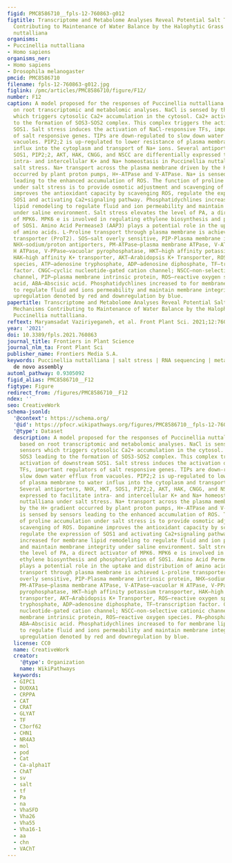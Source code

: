 ```yaml
---
figid: PMC8586710__fpls-12-760863-g012
figtitle: Transcriptome and Metabolome Analyses Reveal Potential Salt Tolerance Mechanisms
  Contributing to Maintenance of Water Balance by the Halophytic Grass Puccinellia
  nuttalliana
organisms:
- Puccinellia nuttalliana
- Homo sapiens
organisms_ner:
- Homo sapiens
- Drosophila melanogaster
pmcid: PMC8586710
filename: fpls-12-760863-g012.jpg
figlink: /pmc/articles/PMC8586710/figure/F12/
number: F12
caption: A model proposed for the responses of Puccinellia nuttalliana to NaCl based
  on root transcriptomic and metabolomic analyses. NaCl is sensed by the salt sensors
  which triggers cytosolic Ca2+ accumulation in the cytosol. Ca2+ activates SOS3 leading
  to the formation of SOS3-SOS2 complex. This complex triggers the activation of downstream
  SOS1. Salt stress induces the activation of NaCl-responsive TFs, important regulators
  of salt responsive genes. TIPs are down-regulated to slow down water efflux from
  vacuoles. PIP2;2 is up-regulated to lower resistance of plasma membrane to water
  influx into the cytoplasm and transport of Na+ ions. Several antiporters, NHX, HKT,
  SOS1, PIP2;2, AKT, HAK, CNGG, and NSCC are differentially expressed to facilitate
  intra- and intercellular K+ and Na+ homeostasis in Puccinellia nuttalliana under
  salt stress. Na+ transport across the plasma membrane driven by the H+ gradient
  occurred by plant proton pumps, H+-ATPase and V-ATPase. Na+ is sensed by sensors
  leading to the enhanced accumulation of ROS. The function of proline accumulation
  under salt stress is to provide osmotic adjustment and scavenging of ROS. Dopamine
  improves the antioxidant capacity by scavenging ROS, regulate the expression of
  SOS1 and activating Ca2+signaling pathway. Phosphatidychlines increased for membrane
  lipid remodeling to regulate fluid and ion permeability and maintain membrane integrity
  under saline environment. Salt stress elevates the level of PA, a direct activator
  of MPK6. MPK6 e is involved in regulating ethylene biosynthesis and phosphorylation
  of SOS1. Amino Acid Permease3 (AAP3) plays a potential role in the uptake and distribution
  of amino acids. L-Proline transport through plasma membrane is achieved L-proline
  transporter (ProT2). SOS—salt overly sensitive, PIP-Plasma membrane intrinsic protein,
  NHX—sodium/proton antiporters, PM-ATPase—plasma membrane ATPase, V-ATPase—vacuolar
  H ATPase, V-PPase—vacuolar pyrophosphatase, HKT—high affinity potassium transporter,
  HAK—high affinity K+ transporter, AKT—Arabidopsis K+ Transporter, ROS—reactive oxygen
  species, ATP—adenosine tryphosphate, ADP—adenosine diphosphate, TF—transcription
  factor. CNGC—cyclic nucleotide-gated cation channel; NSCC—non-selective cationic
  channel, PIP—plasma membrane intrinsic protein, ROS—reactive oxygen species. PA—phosphatidic
  acid, ABA—Abscisic acid. Phosphatidychlines increased to for membrane lipid remodeling
  to regulate fluid and ions permeability and maintain membrane integrity. Transcript
  upregulation denoted by red and downregulation by blue.
papertitle: Transcriptome and Metabolome Analyses Reveal Potential Salt Tolerance
  Mechanisms Contributing to Maintenance of Water Balance by the Halophytic Grass
  Puccinellia nuttalliana.
reftext: Maryamsadat Vaziriyeganeh, et al. Front Plant Sci. 2021;12:760863.
year: '2021'
doi: 10.3389/fpls.2021.760863
journal_title: Frontiers in Plant Science
journal_nlm_ta: Front Plant Sci
publisher_name: Frontiers Media S.A.
keywords: Puccinellia nuttalliana | salt stress | RNA sequencing | metabolomics |
  de novo assembly
automl_pathway: 0.9305092
figid_alias: PMC8586710__F12
figtype: Figure
redirect_from: /figures/PMC8586710__F12
ndex: ''
seo: CreativeWork
schema-jsonld:
  '@context': https://schema.org/
  '@id': https://pfocr.wikipathways.org/figures/PMC8586710__fpls-12-760863-g012.html
  '@type': Dataset
  description: A model proposed for the responses of Puccinellia nuttalliana to NaCl
    based on root transcriptomic and metabolomic analyses. NaCl is sensed by the salt
    sensors which triggers cytosolic Ca2+ accumulation in the cytosol. Ca2+ activates
    SOS3 leading to the formation of SOS3-SOS2 complex. This complex triggers the
    activation of downstream SOS1. Salt stress induces the activation of NaCl-responsive
    TFs, important regulators of salt responsive genes. TIPs are down-regulated to
    slow down water efflux from vacuoles. PIP2;2 is up-regulated to lower resistance
    of plasma membrane to water influx into the cytoplasm and transport of Na+ ions.
    Several antiporters, NHX, HKT, SOS1, PIP2;2, AKT, HAK, CNGG, and NSCC are differentially
    expressed to facilitate intra- and intercellular K+ and Na+ homeostasis in Puccinellia
    nuttalliana under salt stress. Na+ transport across the plasma membrane driven
    by the H+ gradient occurred by plant proton pumps, H+-ATPase and V-ATPase. Na+
    is sensed by sensors leading to the enhanced accumulation of ROS. The function
    of proline accumulation under salt stress is to provide osmotic adjustment and
    scavenging of ROS. Dopamine improves the antioxidant capacity by scavenging ROS,
    regulate the expression of SOS1 and activating Ca2+signaling pathway. Phosphatidychlines
    increased for membrane lipid remodeling to regulate fluid and ion permeability
    and maintain membrane integrity under saline environment. Salt stress elevates
    the level of PA, a direct activator of MPK6. MPK6 e is involved in regulating
    ethylene biosynthesis and phosphorylation of SOS1. Amino Acid Permease3 (AAP3)
    plays a potential role in the uptake and distribution of amino acids. L-Proline
    transport through plasma membrane is achieved L-proline transporter (ProT2). SOS—salt
    overly sensitive, PIP-Plasma membrane intrinsic protein, NHX—sodium/proton antiporters,
    PM-ATPase—plasma membrane ATPase, V-ATPase—vacuolar H ATPase, V-PPase—vacuolar
    pyrophosphatase, HKT—high affinity potassium transporter, HAK—high affinity K+
    transporter, AKT—Arabidopsis K+ Transporter, ROS—reactive oxygen species, ATP—adenosine
    tryphosphate, ADP—adenosine diphosphate, TF—transcription factor. CNGC—cyclic
    nucleotide-gated cation channel; NSCC—non-selective cationic channel, PIP—plasma
    membrane intrinsic protein, ROS—reactive oxygen species. PA—phosphatidic acid,
    ABA—Abscisic acid. Phosphatidychlines increased to for membrane lipid remodeling
    to regulate fluid and ions permeability and maintain membrane integrity. Transcript
    upregulation denoted by red and downregulation by blue.
  license: CC0
  name: CreativeWork
  creator:
    '@type': Organization
    name: WikiPathways
  keywords:
  - GIPC1
  - DUOXA1
  - CRPPA
  - CAT
  - CRAT
  - GLYAT
  - TF
  - C3orf62
  - CHN1
  - NR4A3
  - mol
  - pod
  - Cat
  - Ca-alpha1T
  - ChAT
  - sv
  - salt
  - tf
  - Pa
  - na
  - VhaSFD
  - Vha26
  - Vha55
  - Vha16-1
  - aa
  - chn
  - VAChT
---
```


